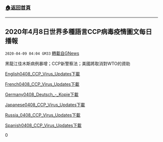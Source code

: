 ###  [:house:返回首頁](https://github.com/ourhimalayas/txt)
---

## 2020年4月8日世界多種語言CCP病毒疫情圖文每日播報
`2020-04-09 04:04 GM33` [轉載自GNews](https://gnews.org/zh-hant/166934/)

黑龍江佳木斯病例暴增；CCP新警察法；美國將取消對WTO的資助

[English0408\_CCP\_Virus\_Updates](https://s3.amazonaws.com/gnews-media-offload/wp-content/uploads/2020/04/09040115/English0408_CCP_Virus_Updates.pdf)[下載](https://s3.amazonaws.com/gnews-media-offload/wp-content/uploads/2020/04/09040115/English0408_CCP_Virus_Updates.pdf)

[French0408\_CCP\_Virus\_Updates](https://s3.amazonaws.com/gnews-media-offload/wp-content/uploads/2020/04/09040123/French0408_CCP_Virus_Updates.pdf)[下載](https://s3.amazonaws.com/gnews-media-offload/wp-content/uploads/2020/04/09040123/French0408_CCP_Virus_Updates.pdf)

[Germany0408\_Deutsch\_-\_Kopie](https://s3.amazonaws.com/gnews-media-offload/wp-content/uploads/2020/04/09040134/Germany0408_Deutsch_-_Kopie.pdf)[下載](https://s3.amazonaws.com/gnews-media-offload/wp-content/uploads/2020/04/09040134/Germany0408_Deutsch_-_Kopie.pdf)

[Japanese0408\_CCP\_Virus\_Updates](https://s3.amazonaws.com/gnews-media-offload/wp-content/uploads/2020/04/09040148/Japanese0408_CCP_Virus_Updates.pdf)[下載](https://s3.amazonaws.com/gnews-media-offload/wp-content/uploads/2020/04/09040148/Japanese0408_CCP_Virus_Updates.pdf)

[Russia\_0408\_CCP\_Virus\_Updates](https://s3.amazonaws.com/gnews-media-offload/wp-content/uploads/2020/04/09040201/Russia_0408_CCP_Virus_Updates.pdf)[下載](https://s3.amazonaws.com/gnews-media-offload/wp-content/uploads/2020/04/09040201/Russia_0408_CCP_Virus_Updates.pdf)

[Spanish0408\_CCP\_Virus\_Updates](https://s3.amazonaws.com/gnews-media-offload/wp-content/uploads/2020/04/09040211/Spanish0408_CCP_Virus_Updates.pdf)[下載](https://s3.amazonaws.com/gnews-media-offload/wp-content/uploads/2020/04/09040211/Spanish0408_CCP_Virus_Updates.pdf)

0

